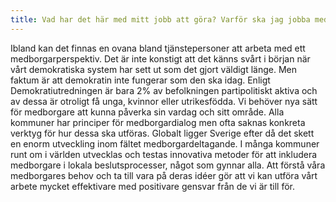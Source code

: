 ```yaml
---
title: Vad har det här med mitt jobb att göra? Varför ska jag jobba med detta?
---
```

Ibland kan det finnas en ovana bland tjänstepersoner att arbeta med ett medborgarperspektiv. Det är inte konstigt att det känns svårt i början när vårt demokratiska system har sett ut som det gjort väldigt länge. Men faktum är att demokratin inte fungerar som den ska idag. Enligt Demokratiutredningen är bara 2% av befolkningen partipolitiskt aktiva och av dessa är otroligt få unga, kvinnor eller utrikesfödda. Vi behöver nya sätt för medborgare att kunna påverka sin vardag och sitt område. Alla kommuner har principer för medborgardialog men ofta saknas konkreta verktyg för hur dessa ska utföras. Globalt ligger Sverige efter då det skett en enorm utveckling inom fältet medborgardeltagande. I många kommuner runt om i världen utvecklas och testas innovativa metoder för att inkludera medborgare i lokala beslutsprocesser, något som gynnar alla. Att förstå våra medborgares behov och ta till vara på deras idéer gör att vi kan utföra vårt arbete mycket effektivare med positivare gensvar från de vi är till för.
